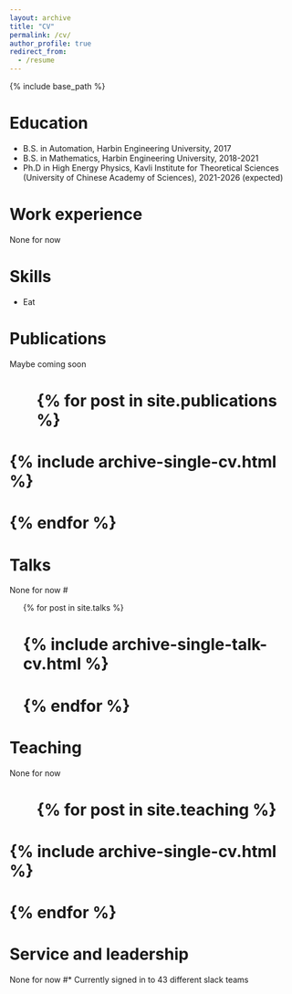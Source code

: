 ```yaml
---
layout: archive
title: "CV"
permalink: /cv/
author_profile: true
redirect_from:
  - /resume
---
```


{% include base_path %}

Education
======
* B.S. in Automation, Harbin Engineering University, 2017
* B.S. in Mathematics, Harbin Engineering University, 2018-2021
* Ph.D in High Energy Physics, Kavli Institute for Theoretical Sciences (University of Chinese Academy of Sciences), 2021-2026 (expected)

Work experience
======
None for now
  
Skills
======
* Eat

Publications
======
Maybe coming soon
#  <ul>{% for post in site.publications %}
#    {% include archive-single-cv.html %}
#  {% endfor %}</ul>
  
Talks
======
 None for now
#<ul>{% for post in site.talks %}
#   {% include archive-single-talk-cv.html %}
#  {% endfor %}</ul>
  
Teaching
======
None for now
# <ul>{% for post in site.teaching %}
#   {% include archive-single-cv.html %}
# {% endfor %}</ul>
  
Service and leadership
======
None for now
#* Currently signed in to 43 different slack teams
